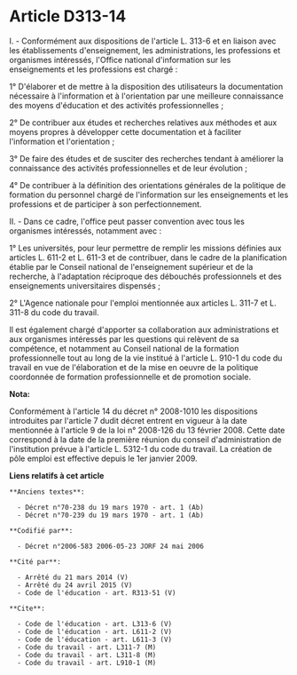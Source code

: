# Article D313-14

I. - Conformément aux dispositions de l'article L. 313-6 et en liaison avec les établissements d'enseignement, les
administrations, les professions et organismes intéressés, l'Office national d'information sur les enseignements et les
professions est chargé :

1° D'élaborer et de mettre à la disposition des utilisateurs la documentation nécessaire à l'information et à l'orientation
par une meilleure connaissance des moyens d'éducation et des activités professionnelles ;

2° De contribuer aux études et recherches relatives aux méthodes et aux moyens propres à développer cette documentation et à
faciliter l'information et l'orientation ;

3° De faire des études et de susciter des recherches tendant à améliorer la connaissance des activités professionnelles et de
leur évolution ;

4° De contribuer à la définition des orientations générales de la politique de formation du personnel chargé de l'information
sur les enseignements et les professions et de participer à son perfectionnement.

II. - Dans ce cadre, l'office peut passer convention avec tous les organismes intéressés, notamment avec :

1° Les universités, pour leur permettre de remplir les missions définies aux articles L. 611-2 et L. 611-3 et de contribuer,
dans le cadre de la planification établie par le Conseil national de l'enseignement supérieur et de la recherche, à
l'adaptation réciproque des débouchés professionnels et des enseignements universitaires dispensés ;

2° L'Agence nationale pour l'emploi mentionnée aux articles L. 311-7 et L. 311-8 du code du travail.

Il est également chargé d'apporter sa collaboration aux administrations et aux organismes intéressés par les questions qui
relèvent de sa compétence, et notamment au Conseil national de la formation professionnelle tout au long de la vie institué à
l'article L. 910-1 du code du travail en vue de l'élaboration et de la mise en oeuvre de la politique coordonnée de formation
professionnelle et de promotion sociale.

**Nota:**

Conformément à l'article 14 du décret n° 2008-1010 les dispositions introduites par l'article 7 dudit décret entrent en
vigueur à la date mentionnée à l'article 9 de la loi n° 2008-126 du 13 février 2008. Cette date correspond à la date de la
première réunion du conseil d'administration de l'institution prévue à l'article L. 5312-1 du code du travail. La création de
pôle emploi est effective depuis le 1er janvier 2009.

**Liens relatifs à cet article**

	**Anciens textes**:

	  - Décret n°70-238 du 19 mars 1970 - art. 1 (Ab)
	  - Décret n°70-239 du 19 mars 1970 - art. 1 (Ab)

	**Codifié par**:

	  - Décret n°2006-583 2006-05-23 JORF 24 mai 2006

	**Cité par**:

	  - Arrêté du 21 mars 2014 (V)
	  - Arrêté du 24 avril 2015 (V)
	  - Code de l'éducation - art. R313-51 (V)

	**Cite**:

	  - Code de l'éducation - art. L313-6 (V)
	  - Code de l'éducation - art. L611-2 (V)
	  - Code de l'éducation - art. L611-3 (V)
	  - Code du travail - art. L311-7 (M)
	  - Code du travail - art. L311-8 (M)
	  - Code du travail - art. L910-1 (M)
